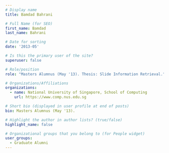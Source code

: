 ```yaml
---
# Display name
title: Bamdad Bahrani

# Full Name (for SEO) 
first_name: Bamdad
last_name: Bahrani

# Date for sorting
date: '2013-05'

# Is this the primary user of the site?
superuser: false

# Role/position
role: "Masters Alumnus (May '13). Thesis: Slide Information Retrieval."

# Organizations/Affiliations
organizations:
  - name: National University of Singapore, School of Computing
    url: https://www.comp.nus.edu.sg

# Short bio (displayed in user profile at end of posts)
bio: Masters Alumnus (May '13). 

# Highlight the author in author lists? (true/false)
highlight_name: false

# Organizational groups that you belong to (for People widget)
user_groups:
  - Graduate Alumni
---
```

